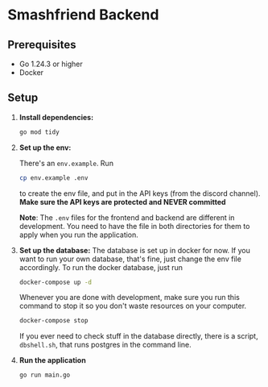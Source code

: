 # Smashfriend Backend

## Prerequisites

-   Go 1.24.3 or higher
-   Docker

## Setup

1. **Install dependencies:**

    ```bash
    go mod tidy
    ```

2. **Set up the env:**

    There's an `env.example`. Run

    ```sh
    cp env.example .env
    ```

    to create the env file, and put in the API keys (from the discord channel). **Make sure the API keys are protected and NEVER committed**

    **Note**: The `.env` files for the frontend and backend are different in development. You need to have the file in both directories
    for them to apply when you run the application.

3. **Set up the database:**
   The database is set up in docker for now. If you want to run your own database, that's fine, just change the env file accordingly.
   To run the docker database, just run

    ```sh
    docker-compose up -d
    ```

    Whenever you are done with development, make sure you run this command to stop it so you don't waste resources on your computer.

    ```sh
    docker-compose stop
    ```

    If you ever need to check stuff in the database directly, there is a script, `dbshell.sh`, that runs postgres in the command line.

4. **Run the application**

    ```sh
    go run main.go
    ```
